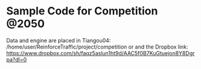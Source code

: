 # Sample Code for Competition @2050

Data and engine are placed in Tiangou04: /home/user/ReinforceTraffic/project/competition or and the Dropbox link: https://www.dropbox.com/sh/faqz5aslun1ht9d/AAC5f0B7KuGtuejon8Y8Dgrpa?dl=0
